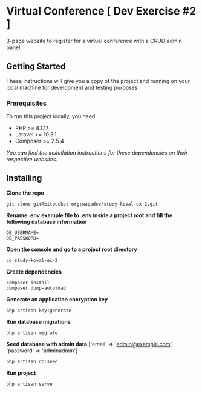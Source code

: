 # Virtual Conference [ Dev Exercise #2 ] 

3-page website to register for a virtual conference with a CRUD admin panel. 

## Getting Started
These instructions will give you a copy of the project and running on your local machine for development and testing purposes. 

### Prerequisites
To run this project locally, you need:

- PHP >= 8.1.17
- Laravel >= 10.3.1
- Composer >= 2.5.4 

*You can find the installation instructions for these dependencies on their respective websites.*

## Installing
**Clone the repo**
```
git clone git@bitbucket.org:wappdev/study-koval-ex-2.git
```

**Rename .env.example file to .env inside a project root and fill the following database information** 
```
DB_USERNAME= 
DB_PASSWORD= 
```

**Open the console and go to a project root directory**
```
cd study-koval-ex-2
```

**Create dependencies**
```
composer install
composer dump-autoload
```

**Generate an application encryption key** 
```
php artisan key:generate
```

**Run database migrations** 
```
php artisan migrate
```

**Seed database with admin data** ['email' => 'admin@example.com', 'password' => 'adminadmin']
```
php artisan db:seed
```

**Run project**
```
php artisan serve
```

